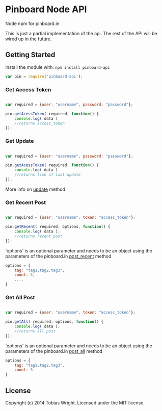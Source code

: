 # Pinboard Node API

Node npm for pinboard.in

This is just a partial implementation of the api. The rest of the API will be wired up in the future.

## Getting Started
Install the module with: `npm install pinboard-api`

```javascript
var pin = require('pinboard-api');
```

### Get Access Token

```javascript

var required = {user: "username", password: "password"};

pin.getAcessToken( required, function() {
	console.log( data )
	//returns access_token
});
```

### Get Update

```javascript

var required = {user: "username", password: "password"};

pin.getAcessToken( required, function() {
	console.log( data )
	//returns time of last update
});
```

More info on [update](https://pinboard.in/api#posts_update) method

### Get Recent Post

```javascript

var required = {user: "username", token: "access_token"};

pin.getRecent( required, options, function() {
	console.log( data );
	//returns recent post
});
```
'options' is an optional parameter and needs to be an object using the parameters of the pinboard.in [post_recent](https://pinboard.in/api#posts_recent) method

```javascript
options = {
	tag: "tag1,tag2,tag3",
	count: 5,
	....
}
```

### Get All Post

```javascript

var required = {user: "username", token: "access_token"};

pin.getAll( required, options, function() {
	console.log( data );
	//returns all post
});

```
'options' is an optional parameter and needs to be an object using the parameters of the pinboard.in [post_all](https://pinboard.in/api#posts_all) method

```javascript
options = {
	tag: "tag1,tag2,tag3",
	count: 5
}
```

## License
Copyright (c) 2014 Tobias Wright. Licensed under the MIT license.
